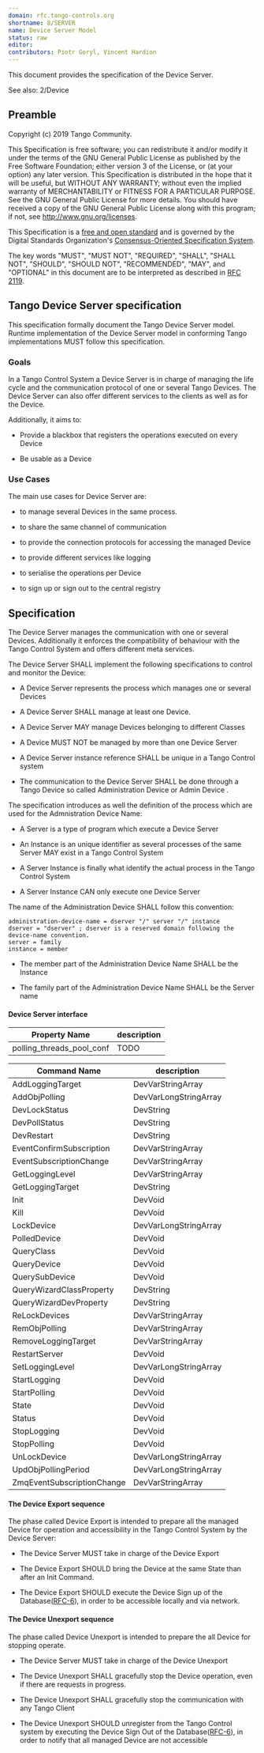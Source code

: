 ```yaml
---
domain: rfc.tango-controls.org
shortname: 8/SERVER
name: Device Server Model
status: raw
editor: 
contributors: Piotr Goryl, Vincent Hardion
---
```


This document provides the specification of the Device Server.

See also: 2/Device


## Preamble

Copyright (c) 2019 Tango Community.

This Specification is free software; you can redistribute it and/or modify it under the terms of the GNU General Public License as published by the Free Software Foundation; either version 3 of the License, or (at your option) any later version. This Specification is distributed in the hope that it will be useful, but WITHOUT ANY WARRANTY; without even the implied warranty of MERCHANTABILITY or FITNESS FOR A PARTICULAR PURPOSE. See the GNU General Public License for more details. You should have received a copy of the GNU General Public License along with this program; if not, see <http://www.gnu.org/licenses>.

This Specification is a [free and open standard](http://www.digistan.org/open-standard:definition) and is governed by the Digital Standards Organization's [Consensus-Oriented Specification System](http://www.digistan.org/spec:1/COSS).

The key words "MUST", "MUST NOT", "REQUIRED", "SHALL", "SHALL NOT", "SHOULD", "SHOULD NOT", "RECOMMENDED", "MAY", and "OPTIONAL" in this document are to be interpreted as described in [RFC 2119](http://tools.ietf.org/html/rfc2119).


## Tango Device Server specification

 This specification formally document the Tango Device Server model. 
 Runtime implementation of the Device Server model in conforming Tango implementations MUST follow this specification.

### Goals

 In a Tango Control System a Device Server is in charge of managing the life cycle and the communication protocol of one or several Tango Devices.
 The Device Server can also offer different services to the clients as well as for the Device.

Additionally, it aims to:

* Provide a blackbox that registers the operations executed on every Device

* Be usable as a Device

### Use Cases

The main use cases for Device Server are:

* to manage several Devices in the same process. 

* to share the same channel of communication

* to provide the connection protocols for accessing the managed Device

* to provide different services like logging

* to serialise the operations per Device

* to sign up or sign out to the central registry 



## Specification

The Device Server manages the communication with one or several Devices.  Additionally it enforces the compatibility of behaviour with the Tango Control System and offers different meta services.

The Device Server SHALL implement the following specifications to control and monitor the Device:

* A Device Server represents the process which manages one or several Devices

* A Device Server SHALL manage at least one Device. 

* A Device Server MAY manage Devices belonging to different Classes

* A Device MUST NOT be managed by more than one Device Server

* A Device Server instance reference SHALL be unique in a Tango Control system

* The communication to the Device Server SHALL be done through a Tango Device so called Administration Device or Admin Device .


The specification introduces as well the definition of the process which are used for the Admnistration Device Name:

* A Server is a type of program which execute a Device Server

* An Instance is an unique identifier as several processes of the same Server MAY exist in a Tango Control System

* A Server Instance is finally what identify the actual process in the Tango Control System

* A Server Instance CAN only execute one Device Server


The name of the Administration Device SHALL follow this convention:
```ABNF
administration-device-name = dserver "/" server "/" instance
dserver = "dserver" ; dserver is a reserved domain following the device-name convention.
server = family
instance = member
```

* The member part of the Administration Device Name SHALL be the Instance

* The family part of the Administration Device Name SHALL be the Server name


#### Device Server interface


| Property Name | description |
|---|---|
| polling_threads_pool_conf | TODO |

| Command Name | description |
|---|---|
| AddLoggingTarget | DevVarStringArray | DevVoid |
| AddObjPolling | DevVarLongStringArray | DevVoid |
| DevLockStatus | DevString | DevVarLongStringArray |
| DevPollStatus | DevString | DevVarStringArray |
| DevRestart | DevString | DevVoid |
| EventConfirmSubscription | DevVarStringArray | DevVoid |
| EventSubscriptionChange | DevVarStringArray | DevLong |
| GetLoggingLevel | DevVarStringArray | DevVarLongStringArray |
| GetLoggingTarget | DevString | DevVarStringArray |
| Init | DevVoid | DevVoid |
| Kill | DevVoid | DevVoid |
| LockDevice | DevVarLongStringArray | DevVoid |
| PolledDevice | DevVoid | DevVarStringArray |
| QueryClass | DevVoid | DevVarStringArray |
| QueryDevice | DevVoid | DevVarStringArray |
| QuerySubDevice | DevVoid | DevVarStringArray |
| QueryWizardClassProperty | DevString | DevVarStringArray |
| QueryWizardDevProperty | DevString | DevVarStringArray |
| ReLockDevices | DevVarStringArray | DevVoid |
| RemObjPolling | DevVarStringArray | DevVoid |
| RemoveLoggingTarget | DevVarStringArray | DevVoid |
| RestartServer | DevVoid | DevVoid |
| SetLoggingLevel | DevVarLongStringArray | DevVoid |
| StartLogging | DevVoid | DevVoid |
| StartPolling | DevVoid | DevVoid |
| State | DevVoid | DevState |
| Status | DevVoid | DevString |
| StopLogging | DevVoid | DevVoid |
| StopPolling | DevVoid | DevVoid |
| UnLockDevice | DevVarLongStringArray | DevLong |
| UpdObjPollingPeriod | DevVarLongStringArray | DevVoid |
| ZmqEventSubscriptionChange | DevVarStringArray | DevVarLongStringArray |

#### The Device Export sequence

The phase called Device Export is intended to prepare all the managed Device for operation and accessibility in the Tango Control System by the Device Server:

* The Device Server MUST take in charge of the Device Export

* The Device Export SHOULD bring the Device at the same State than after an Init Command.

* The Device Export SHOULD execute the Device Sign up of the Database([RFC-6]()), in order to be accessible locally and via network.


#### The Device Unexport sequence

The phase called Device Unexport is intended to prepare the all Device for stopping operate.

* The Device Server MUST take in charge of the Device Unexport

* The Device Unexport SHALL gracefully stop the Device operation, even if there are requests in progress.

* The Device Unexport SHALL gracefully stop the communication with any Tango Client 

* The Device Unexport SHOULD unregister from the Tango Control system by executing the Device Sign Out of the Database([RFC-6]()), in order to notify that all managed Device are not accessible
